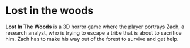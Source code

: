 # Lost in the woods
<b>Lost In The Woods</b> is a 3D horror game where the player portrays Zach, a research analyst, who is trying to escape a tribe that is about to sacrifice him. Zach has to make his way out of the forest to survive and get help.
